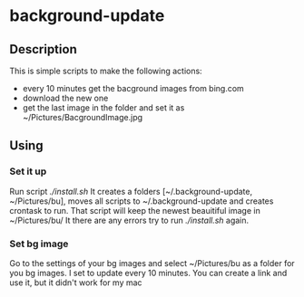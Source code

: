 # background-update

## Description

This is simple scripts to make the following actions:
* every 10 minutes get the bacground images from bing.com
* download the new one
* get the last image in the folder and set it as ~/Pictures/BacgroundImage.jpg

## Using

### Set it up

Run script _./install.sh_
It creates a folders [~/.background-update, ~/Pictures/bu],
moves all scripts to ~/.background-update
and creates crontask to run.
That script will keep the newest beauitiful image in ~/Pictures/bu/
It there are any errors try to run _./install.sh_ again.

### Set bg image

Go to the settings of your bg images and select ~/Pictures/bu as a folder for you bg images.
I set to update every 10 minutes.
You can create a link and use it, but it didn't work for my mac
